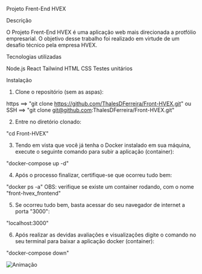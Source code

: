 Projeto Frent-End HVEX


Descrição

  O Projeto Frent-End HVEX é uma aplicação web mais direcionada a protfólio empresarial.
  O objetivo desse trabalho foi realizado em virtude de um desafio técnico pela empresa HVEX.


Tecnologias utilizadas

Node.js
React
Tailwind
HTML
CSS
Testes unitários


Instalação

1. Clone o repositório (sem as aspas):

https ==> "git clone https://github.com/ThalesDFerreira/Front-HVEX.git" ou
SSH ==> "git clone git@github.com:ThalesDFerreira/Front-HVEX.git"

2. Entre no diretório clonado:

"cd Front-HVEX"

3. Tendo em vista que você já tenha o Docker instalado em sua máquina, execute o seguinte comando para subir a aplicação (container):

"docker-compose up -d"

4. Após o processo finalizar, certifique-se que ocorreu tudo bem:

"docker ps -a"
OBS: verifique se existe um container rodando, com o nome "front-hvex_frontend"

5. Se ocorreu tudo bem, basta acessar do seu navegador de internet a porta "3000":

"localhost:3000"

6. Após realizar as devidas avaliações e visualizações digite o comando no seu terminal para baixar a aplicação docker (container):

"docker-compose down"


![Animação](https://user-images.githubusercontent.com/99926224/229714687-3a051a43-d1de-4c1c-852b-ca2169566e46.gif)
